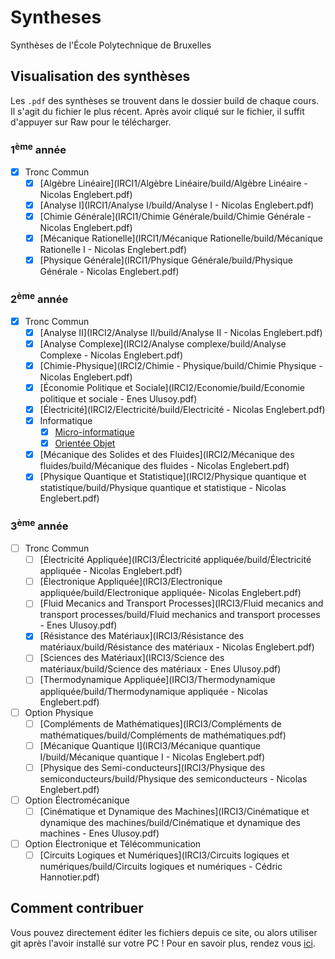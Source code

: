 # Syntheses
Synthèses de l'École Polytechnique de Bruxelles

## Visualisation des synthèses
Les `.pdf` des synthèses se trouvent dans le dossier build de chaque
cours. Il s'agit du fichier le plus récent. Après avoir cliqué sur 
le fichier, il suffit d'appuyer sur Raw pour le télécharger. 

### 1<sup>ème</sup> année
- [x] Tronc Commun
   - [x] [Algèbre Linéaire](IRCI1/Algèbre Linéaire/build/Algèbre Linéaire - Nicolas Englebert.pdf)
   - [x] [Analyse I](IRCI1/Analyse I/build/Analyse I - Nicolas Englebert.pdf)
   - [x] [Chimie Générale](IRCI1/Chimie Générale/build/Chimie Générale - Nicolas Englebert.pdf)
   - [x] [Mécanique Rationelle](IRCI1/Mécanique Rationelle/build/Mécanique Rationelle I - Nicolas Englebert.pdf)
   - [x] [Physique Générale](IRCI1/Physique Générale/build/Physique Générale - Nicolas Englebert.pdf)

### 2<sup>ème</sup> année
- [x] Tronc Commun
   - [x] [Analyse II](IRCI2/Analyse II/build/Analyse II - Nicolas Englebert.pdf)
   - [x] [Analyse Complexe](IRCI2/Analyse complexe/build/Analyse Complexe - Nicolas Englebert.pdf)
   - [x] [Chimie-Physique](IRCI2/Chimie - Physique/build/Chimie Physique - Nicolas Englebert.pdf)
   - [x] [Économie Politique et Sociale](IRCI2/Economie/build/Economie politique et sociale - Enes Ulusoy.pdf)
   - [x] [Électricité](IRCI2/Electricité/build/Electricité - Nicolas Englebert.pdf)
   - [x] Informatique
     - [x] [Micro-informatique](IRCI2/Informatique/syntheseOO.pdf)
     - [x] [Orientée Objet](IRCI2/Informatique/MicroInformatique/build/syllab_microinfo.pdf)
   - [x] [Mécanique des Solides et des Fluides](IRCI2/Mécanique des fluides/build/Mécanique des fluides - Nicolas Englebert.pdf)
   - [x] [Physique Quantique et Statistique](IRCI2/Physique quantique et statistique/build/Physique quantique et statistique - Nicolas Englebert.pdf)

### 3<sup>ème</sup> année
- [ ] Tronc Commun
  - [ ] [Électricité Appliquée](IRCI3/Électricité appliquée/build/Électricité appliquée - Nicolas Englebert.pdf)
  - [ ] [Électronique Appliquée](IRCI3/Electronique appliquée/build/Electronique appliquée- Nicolas Englebert.pdf)
  - [ ] [Fluid Mecanics and Transport Processes](IRCI3/Fluid mecanics and transport processes/build/Fluid mechanics and transport processes - Enes Ulusoy.pdf)
  - [x] [Résistance des Matériaux](IRCI3/Résistance des matériaux/build/Résistance des matériaux - Nicolas Englebert.pdf)
  - [ ] [Sciences des Matériaux](IRCI3/Science des matériaux/build/Science des matériaux - Enes Ulusoy.pdf)
  - [ ] [Thermodynamique Appliquée](IRCI3/Thermodynamique appliquée/build/Thermodynamique appliquée - Nicolas Englebert.pdf)
- [ ] Option Physique
  - [ ] [Compléments de Mathématiques](IRCI3/Compléments de mathématiques/build/Compléments de mathématiques.pdf)
  - [ ] [Mécanique Quantique I](IRCI3/Mécanique quantique I/build/Mécanique quantique I - Nicolas Englebert.pdf)
  - [ ] [Physique des Semi-conducteurs](IRCI3/Physique des semiconducteurs/build/Physique des semiconducteurs - Nicolas Englebert.pdf)
- [ ] Option Électromécanique
  - [ ] [Cinématique et Dynamique des Machines](IRCI3/Cinématique et dynamique des machines/build/Cinématique et dynamique des machines - Enes Ulusoy.pdf)
- [ ] Option Électronique et Télécommunication
  - [ ] [Circuits Logiques et Numériques](IRCI3/Circuits logiques et numériques/build/Circuits logiques et numériques - Cédric Hannotier.pdf)

## Comment contribuer
Vous pouvez directement éditer les fichiers depuis ce site, ou alors
utiliser git après l'avoir installé sur votre PC ! Pour en savoir 
plus, rendez vous [ici](http://openclassrooms.com/courses/gerez-vos-codes-source-avec-git).
